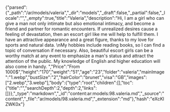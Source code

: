 {"parsed":{"_path":"/ar/models/valeria","_dir":"models","_draft":false,"_partial":false,"_locale":"","_empty":true,"title":"Valeria","description":"Hi, I am a girl who can give a man not only intimate but also emotional intimacy, and become a friend and partner for romantic encounters. If unrealized desires cause a feeling of devastation, then an escort girl like me will help to fulfill them. I have an attractive appearance and a great figure, thanks to my love for sports and natural data.   \nMy hobbies include reading books, so I can find a topic of conversation if necessary. Also, beautiful escort girls can be a worthy match at any event to emphasize a man's status and attract the attention of the public. My knowledge of English and higher education will also come in handy.  ","Price":"From 1000$","height":"170","weight":"51","age":"23","folder":"valeria","mainImage":"1.webp","bustSize":"2","hairColor":"brunet","visa":"GB","images":["2.webp","3.webp"],"body":{"type":"root","children":[],"toc":{"title":"","searchDepth":2,"depth":2,"links":[]}},"_type":"markdown","_id":"content:ar:models:98.valeria.md","_source":"content","_file":"ar/models/98.valeria.md","_extension":"md"},"hash":"eXcKlZWK0x"}